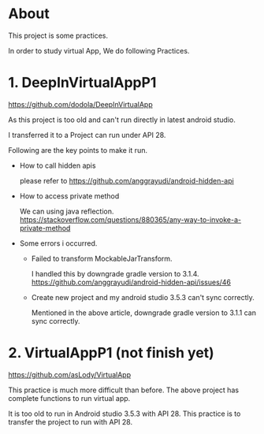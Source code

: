 # About

This project is some practices.

In order to study virtual App, We do following Practices.

# 1. DeepInVirtualAppP1

https://github.com/dodola/DeepInVirtualApp

As this project is too old and can't run directly in latest android studio.

I transferred it to a Project can run under API 28. 

Following are the key points to make it run.
- How to call hidden apis
   
   please refer to https://github.com/anggrayudi/android-hidden-api
   
- How to access private method

   We can using java reflection. https://stackoverflow.com/questions/880365/any-way-to-invoke-a-private-method 

- Some errors i occurred.
    - Failed to transform MockableJarTransform. 
    
        I handled this by downgrade gradle version to 3.1.4. https://github.com/anggrayudi/android-hidden-api/issues/46
        
    - Create new project and my android studio 3.5.3 can't sync correctly.
    
        Mentioned in the above article, downgrade gradle version to 3.1.1 can sync correctly.
       
# 2. VirtualAppP1 (not finish yet)

https://github.com/asLody/VirtualApp

This practice is much more difficult than before. The above project has complete functions to run virtual app.

It is too old to run in Android studio 3.5.3 with API 28. This practice is to transfer the project to run with API 28.

